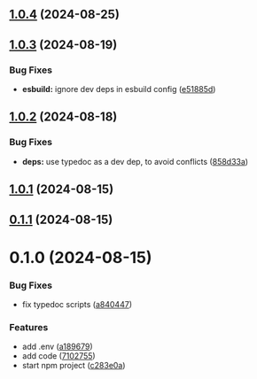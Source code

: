 

## [1.0.4](https://github.com/euberdeveloper/typedoc-plugin-ga/compare/1.0.3...1.0.4) (2024-08-25)

## [1.0.3](https://github.com/euberdeveloper/typedoc-plugin-ga/compare/1.0.2...1.0.3) (2024-08-19)


### Bug Fixes

* **esbuild:** ignore dev deps in esbuild config ([e51885d](https://github.com/euberdeveloper/typedoc-plugin-ga/commit/e51885d8d748f0eaee0cf605f1e2a1516cb3a02d))

## [1.0.2](https://github.com/euberdeveloper/typedoc-plugin-ga/compare/1.0.1...1.0.2) (2024-08-18)


### Bug Fixes

* **deps:** use typedoc as a dev dep, to avoid conflicts ([858d33a](https://github.com/euberdeveloper/typedoc-plugin-ga/commit/858d33a7a9773ddc369878196b5fc05ca6e964a7))

## [1.0.1](https://github.com/euberdeveloper/typedoc-plugin-ga/compare/0.1.1...1.0.1) (2024-08-15)

## [0.1.1](https://github.com/euberdeveloper/typedoc-plugin-ga/compare/0.1.0...0.1.1) (2024-08-15)

# 0.1.0 (2024-08-15)


### Bug Fixes

* fix typedoc scripts ([a840447](https://github.com/euberdeveloper/typedoc-plugin-ga/commit/a84044795b15e3e1f001d4dcb4f5746dc8b9e0c0))


### Features

* add .env ([a189679](https://github.com/euberdeveloper/typedoc-plugin-ga/commit/a1896799626d8a632037f1c11840d05f94120407))
* add code ([7102755](https://github.com/euberdeveloper/typedoc-plugin-ga/commit/710275566763dc029796fb343ebbc9f0e9cfaae3))
* start npm project ([c283e0a](https://github.com/euberdeveloper/typedoc-plugin-ga/commit/c283e0aa0598e572804058d663239e7c0622ad2c))
